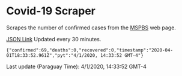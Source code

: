 # Covid-19 Scraper

Scrapes the number of confirmed cases from the [MSPBS](https://www.mspbs.gov.py/covid-19.php) web page.

[JSON Link](https://jmayalag.github.io/covid19-scrape/cases.json)
Updated every 30 minutes.
```
{"confirmed":69,"deaths":0,"recovered":0,"timestamp":"2020-04-01T18:33:52.961Z","pyt":"4/1/2020, 14:33:52 GMT-4"}
```
Last update (Paraguay Time): 4/1/2020, 14:33:52 GMT-4